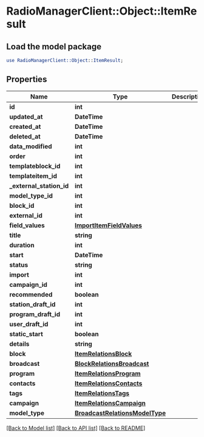 # RadioManagerClient::Object::ItemResult

## Load the model package
```perl
use RadioManagerClient::Object::ItemResult;
```

## Properties
Name | Type | Description | Notes
------------ | ------------- | ------------- | -------------
**id** | **int** |  | [optional] 
**updated_at** | **DateTime** |  | [optional] 
**created_at** | **DateTime** |  | [optional] 
**deleted_at** | **DateTime** |  | [optional] 
**data_modified** | **int** |  | [optional] 
**order** | **int** |  | [optional] 
**templateblock_id** | **int** |  | [optional] 
**templateitem_id** | **int** |  | [optional] 
**_external_station_id** | **int** |  | [optional] 
**model_type_id** | **int** |  | 
**block_id** | **int** |  | [optional] 
**external_id** | **int** |  | 
**field_values** | [**ImportItemFieldValues**](ImportItemFieldValues.md) |  | [optional] 
**title** | **string** |  | [optional] 
**duration** | **int** |  | [optional] 
**start** | **DateTime** |  | [optional] 
**status** | **string** |  | [optional] 
**import** | **int** |  | [optional] 
**campaign_id** | **int** |  | [optional] 
**recommended** | **boolean** |  | [optional] 
**station_draft_id** | **int** |  | [optional] 
**program_draft_id** | **int** |  | [optional] 
**user_draft_id** | **int** |  | [optional] 
**static_start** | **boolean** |  | [optional] 
**details** | **string** |  | [optional] 
**block** | [**ItemRelationsBlock**](ItemRelationsBlock.md) |  | [optional] 
**broadcast** | [**BlockRelationsBroadcast**](BlockRelationsBroadcast.md) |  | [optional] 
**program** | [**ItemRelationsProgram**](ItemRelationsProgram.md) |  | [optional] 
**contacts** | [**ItemRelationsContacts**](ItemRelationsContacts.md) |  | [optional] 
**tags** | [**ItemRelationsTags**](ItemRelationsTags.md) |  | [optional] 
**campaign** | [**ItemRelationsCampaign**](ItemRelationsCampaign.md) |  | [optional] 
**model_type** | [**BroadcastRelationsModelType**](BroadcastRelationsModelType.md) |  | [optional] 

[[Back to Model list]](../README.md#documentation-for-models) [[Back to API list]](../README.md#documentation-for-api-endpoints) [[Back to README]](../README.md)


